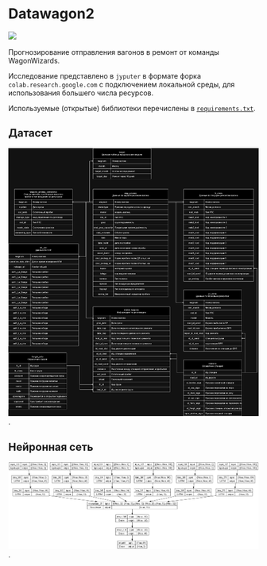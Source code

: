 # Datawagon2

![](https://img.shields.io/badge/python-3.11-blue)

Прогнозирование отправления вагонов в ремонт от команды WagonWizards.

Исследование представлено в `jyputer` в формате форка `colab.research.google.com` с подключением локальной среды, для использования большего числа ресурсов.

Используемые (открытые) библиотеки перечислены в [`requirements.txt`](requirements.txt).

## Датасет

![Dataset_datawagon2.drawio.png](Dataset_datawagon2.drawio.png).

## Нейронная сеть

![model.png](model.png).
